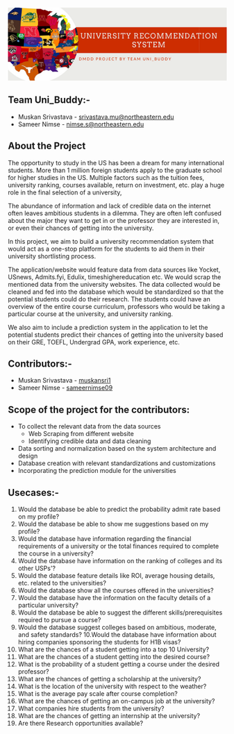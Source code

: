 ![Image_Banner!](https://github.com/Muskansri1/University_Recommendation_System/blob/main/University%20recommendation%20system.png)

## Team Uni_Buddy:- 
* Muskan Srivastava - srivastava.mu@northeastern.edu
* Sameer Nimse - nimse.s@northeastern.edu

## About the Project
The opportunity to study in the US has been a dream for many international students. More than 1 million foreign students apply to the graduate school for higher studies in the US. Multiple factors such as the tuition fees, university ranking, courses available, return on investment, etc. play a huge role in the final selection of a university,

The abundance of information and lack of credible data on the internet often leaves ambitious students in a dilemma. They are often left confused about the major they want to get in or the professor they are interested in, or even their chances of getting into the university.

In this project, we aim to build a university recommendation system that would act as a one-stop platform for the students to aid them in their university shortlisting process.

The application/website would feature data from data sources like Yocket, USnews, Admits.fyi, Edulix, timeshighereducation etc. We would scrap the mentioned data from the university websites. The data collected would be cleaned and fed into the database which would be standardized so that the potential students could do their research. The students could have an overview of the entire course curriculum, professors who would be taking a particular course at the university, and university ranking.

We also aim to include a prediction system in the application to let the potential students predict their chances of getting into the university based on their GRE, TOEFL, Undergrad GPA, work experience, etc.

## Contributors:-
* Muskan Srivastava - [muskansri1](https://github.com/Muskansri1)
* Sameer Nimse - [sameernimse09](https://github.com/sameernimse09)

## Scope of the project for the contributors:
* To collect the relevant data from the data sources
    * Web Scraping from different website
    * Identifying credible data and data cleaning
* Data sorting and normalization based on the system architecture and design
* Database creation with relevant standardizations and customizations
* Incorporating the prediction module for the universities 

## Usecases:-
1. Would the database be able to predict the probability admit rate based on my profile?
2. Would the database be able to show me suggestions based on my profile?
3. Would the database have information regarding the financial requirements of a university or the total finances required to complete the course in a university?
4. Would the database have information on the ranking of colleges and its other USPs'?
5. Would the database feature details like ROI, average housing details, etc. related to the universities?
6. Would the database show all the courses offered in the universities?
7. Would the database have the information on the faculty details of a particular university?
8. Would the database be able to suggest the different skills/prerequisites required to pursue a course?
9. Would the database suggest colleges based on ambitious, moderate, and safety standards?
10.Would the database have information about hiring companies sponsoring the students for H1B visas?
11. What are the chances of a student getting into a top 10 University?
12. What are the chances of a student getting into the desired course?
13. What is the probability of a student getting a course under the desired professor?
14. What are the chances of getting a scholarship at the university?
15. What is the location of the university with respect to the weather?
16. What is the average pay scale after course completion?
17. What are the chances of getting an on-campus job at the university?
18. What companies hire students from the university?
19. What are the chances of getting an internship at the university?
20. Are there Research opportunities available?
